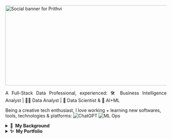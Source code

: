 <a href="https://www.linkedin.com/in/prithvijeet-rathaur/">
  <img src="https://github.com/Prithvijeet-Singh-Rathaur/PrithviWorks/blob/main/Header1.png" alt="Social banner for Prithvi" height="250" width="930">
</a>

<p align="justify"> A Full-Stack Data Professional, experienced: 🛠️ Business Intelligence Analyst | 🕵🏻 Data Analyst | 🧬 Data Scientist & 🤖 AI+ML </p>

Being a creative tech enthusiast, I love working + learning new softwares, tools, technologies & platforms: ![ChatGPT](https://img.shields.io/badge/-AI-000?&logo=OpenAI) ![ML Ops](https://img.shields.io/badge/-ML_Ops-000?&logo=numpy) 


<details>   <summary><b> 👨 &nbsp;My&nbsp;Background </b></summary> 

<br>
<p align="justify">I am a dynamic Data Analyst with over three years of professional experience in leveraging data-driven insights to enhance business strategies and operational efficiency.</p>

<p align="justify">I began my career in 2018, focusing on data analysis and network performance monitoring, which honed my problem-solving skills and contributed to significant improvements in customer satisfaction. By 2021, I expanded my expertise by pursuing a Post-Graduation in Business Insights and Data Analysis, where I delved into machine learning and AI using Python libraries such as Scikit-learn, TensorFlow, and PyTorch. During this period, I also gained proficiency in Big Data tools like Apache Spark and Business Intelligence tools such as Tableau and Power BI, which I utilized to develop interactive dashboards and reports.</p>

<p align="justify">Over the last year, my proficiency with Business Intelligence tools has grown, alongside my passion for driving innovation and strategic growth. I am adept at using Tableau and Power BI in conjunction with Python and SQL, as well as cloud solutions like GCP. My strong foundation in Mathematics and Statistics enables me to work effectively with large and complex datasets. My goal in data analytics, visualization, and reporting is to provide stakeholders with actionable insights that facilitate data-driven decision-making and strategic growth.</p>
</details>

<details>  <summary><b>✨&nbsp;&nbsp;My&nbsp;Portfolio</b></summary>

- **Data Analysis Projects**: ![Tableau](https://img.shields.io/badge/-Tableau-000?&logo=Tableau) ![Power BI](https://img.shields.io/badge/-PowerBI-000?&logo=PowerBI)  ![Python](https://img.shields.io/badge/-Python-000?&logo=Python) ![TensorFlow](https://img.shields.io/badge/-TensorFlow-000?&logo=TensorFlow) ![PyTorch](https://img.shields.io/badge/-PyTorch-000?&logo=PyTorch) ![Pandas](https://img.shields.io/badge/-Pandas-000?&logo=Pandas) ![Excel](https://img.shields.io/badge/-Excel-000?&logo=Excel&logoColor=F90) ![NoSQL](https://img.shields.io/badge/-NoSQL-000?&logo=NoSQL) ![PostgreSQL](https://img.shields.io/badge/-Postgresql-000&?&logo=Postgresql) ![SKLearn](https://img.shields.io/badge/-SKLearn-000?&logo=SKLearn)

  - [Telecom Churn Analysis](https://project.novypro.com/wBfYkT) - <br> Built a dashboard using Tableau that analyzes credit card complaints data. The dashboard allows for a comprehensive analysis of the data through the use of custom calculations and parameters. This enables users to identify patterns and trends in the data, and make data-driven decisions. The visualizations in the dashboard are interactive and visually appealing, making it easy to understand and interpret the data. The purpose of the project is to improve customer satisfaction and reduce complaints by gaining a better understanding of the complaints data. <br/>
  - [Retail Sales Analysis](https://public.tableau.com/views/ModernRetailSalesDashboardRWFD/Main-Light?:language=en-GB&:display_count=n&:origin=viz_share_link) - <br> This Tableau dashboard presents a modern and aesthetic analysis of retail sales, with light and dark themes for user preference. Key performance indicators (KPIs) are displayed with current and previous year sparklines and min-max indicators, and users can customize the dashboard with global filters. An interactive text summary of sales by region allows for a quick and easy view of performance by location. <br/>
  - [Banking Loan Report Analysis](https://public.tableau.com/views/A100YearsofEarthquakeStoryboard/Dashboard1?:language=en-GB&:display_count=n&:origin=viz_share_link) - <br> This Tableau dashboard provides a comprehensive analysis of 100 years of earthquakes, presenting a visual representation of the data by year and magnitude, as well as a distribution of the earthquakes by class and magnitude. The dashboard also features an interactive earthquake map with filters for magnitude, damages, injuries, number of houses destroyed, number of missing, and number of deaths, allowing users to gain deeper insights into the impact of earthquakes over the past century. <br/>

  
